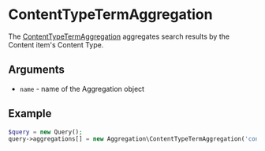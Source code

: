 # ContentTypeTermAggregation

The [ContentTypeTermAggregation](https://github.com/ezsystems/ezplatform-kernel/blob/master/eZ/Publish/API/Repository/Values/Content/Query/Aggregation/ContentTypeTermAggregation.php) aggregates search results by the Content item's Content Type.

## Arguments

- `name` - name of the Aggregation object

## Example

``` php
$query = new Query();
query->aggregations[] = new Aggregation\ContentTypeTermAggregation('content_type');
```
